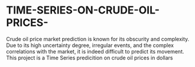 # TIME-SERIES-ON-CRUDE-OIL-PRICES-
Crude oil price market prediction is known for its obscurity and complexity. Due to its high uncertainty degree, irregular events, and the complex correlations with the market, it is indeed difficult to predict its movement. This project is a Time Series predicition on crude oil prices in dollars

